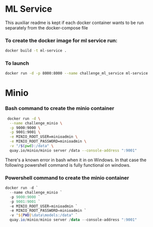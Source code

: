# ML Service

This auxiliar readme is kept if each docker container wants to be run separately from the docker-compose file

### To create the docker image for ml service run:
```bash
docker build -t ml-service .
```
### To launch
```bash
docker run -d -p 8000:8000 --name challenge_ml_service ml-service
```
# Minio

### Bash command to create the minio container
```bash
 docker run -d \
  --name challenge_minio \
  -p 9000:9000 \
  -p 9001:9001 \
  -e MINIO_ROOT_USER=minioadmin \
  -e MINIO_ROOT_PASSWORD=minioadmin \
  -v "/$(pwd):/data" \
  quay.io/minio/minio server /data --console-address ":9001"
```

There's a known error in bash when it in on Windows. In that case the following powershell command is fully functional on windows.

### Powershell command to create the minio container
```powershell
docker run -d `
  --name challenge_minio `
  -p 9000:9000 `
  -p 9001:9001 `
  -e MINIO_ROOT_USER=minioadmin `
  -e MINIO_ROOT_PASSWORD=minioadmin `
  -v "${PWD}\data\models:/data" `
  quay.io/minio/minio server /data --console-address ":9001"
```